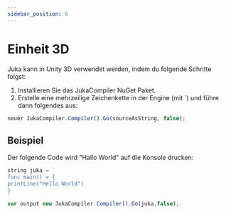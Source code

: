 ```yaml
---
sidebar_position: 6
---
```


# Einheit 3D

Juka kann in Unity 3D verwendet werden, indem du folgende Schritte folgst:

1. Installieren Sie das JukaCompiler NuGet Paket.
2. Erstelle eine mehrzeilige Zeichenkette in der Engine (mit `) und führe dann folgendes aus:

```jsx
neuer JukaCompiler.Compiler().Go(sourceAsString, false);
```

## Beispiel

Der folgende Code wird "Hallo World" auf die Konsole drucken:

```jsx
string juka = `
func main() = {
printLine("Hello World")
}
`
var output new JukaCompiler.Compiler().Go(juka,false);
```
